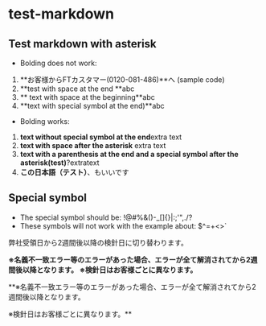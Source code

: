 # test-markdown

## Test markdown with asterisk

 - Bolding does not work:
1.  **お客様からFTカスタマー(0120-081-486)**へ (sample code)
2.  **test with space at the end **abc
3.  ** text with space at the beginning**abc
4.  **text with special symbol at the end)**abc

 - Bolding works:
1. **text without special symbol at the end**extra text
2. **text with space after the asterisk** extra text
3. **text with a parenthesis at the end and a special symbol after the asterisk(test)**?extratext
4. **この日本語（テスト）**、もいいです

## Special symbol
 - The special symbol should be: !@#%&()-_[]{}\|:;'",./?
 - These symbols will not work with the example about: $^=+<>`


弊社受領日から2週間後以降の検針日に切り替わります。

**※名義不一致エラー等のエラーがあった場合、エラーが全て解消されてから2週間後以降となります。
※検針日はお客様ごとに異なります。**

**※名義不一致エラー等のエラーがあった場合、エラーが全て解消されてから2週間後以降となります。

※検針日はお客様ごとに異なります。**
